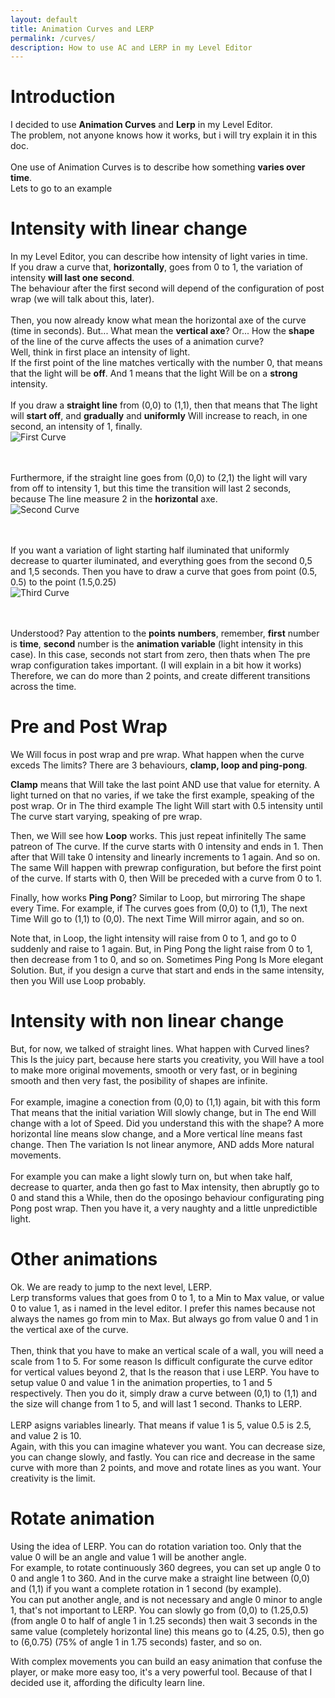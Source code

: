 ```yaml
---
layout: default
title: Animation Curves and LERP
permalink: /curves/
description: How to use AC and LERP in my Level Editor
---
```


# Introduction

I decided to use **Animation Curves** and **Lerp** in my Level Editor.
<br/>The problem, not anyone knows how it works, but i will try explain it in this doc.
<br/><br/>
One use of Animation Curves is to describe how something **varies over time**.
<br/>Lets to go to an example

# Intensity with linear change

In my Level Editor, you can describe how intensity of light varies in time.
<br/>If you draw a curve that, **horizontally**, goes from 0 to 1, the variation of intensity **will last one second**. 
<br/>The behaviour after the first second will depend of the configuration of post wrap (we will talk about this, later).
<br/><br/>
Then, you now already know what mean the horizontal axe of the curve (time in seconds).
But... What mean the **vertical axe**? Or... How the **shape** of the line of the curve affects the uses of a animation curve? 
<br/>Well, think in first place an intensity of light. 
<br/>If the first point of the line matches vertically with the number 0, that means that the light will be **off**. And 1 means that the light Will be on a **strong** intensity. 
<br/><br/>If you draw a **straight line** from (0,0) to (1,1), then that means that The light will **start off**, and **gradually** and **uniformly** Will increase to reach, in one second, an intensity of 1, finally.
<br/>![First Curve](./curve1.png "Local Image")

<br/><br/>Furthermore, if the straight line goes from (0,0) to (2,1) the light will vary from off to intensity 1, but this time the transition will last 2 seconds, because The line measure 2 in the **horizontal** axe.
<br/>![Second Curve](./curve2.png "Local Image")

<br/><br/>If you want a variation of light starting half iluminated that uniformly decrease to quarter iluminated, and everything goes from the second 0,5 and 1,5 seconds. Then you have to draw a curve that goes from point (0.5, 0.5) to the point (1.5,0.25) 
<br/>![Third Curve](./curve3.png "Local Image")

<br/><br/>Understood? Pay attention to the **points** **numbers**, remember, **first** number is **time**, **second** number is the **animation variable** (light intensity in this case).
In this case, seconds not start from zero, then thats when The pre wrap configuration takes important. (I will explain in a bit how it works)
Therefore, we can do more than 2 points, and create different transitions across the time.

# Pre and Post Wrap

We Will focus in post wrap and pre wrap. What happen when the curve exceds The limits? There are 3 behaviours, **clamp, loop and ping-pong**.

**Clamp** means that Will take the last point AND use that value for eternity. A light turned on that no varies, if we take the first example, speaking of the post wrap.
Or in The third example The light Will start with 0.5 intensity until The curve start varying, speaking of pre wrap.

Then, we Will see how **Loop** works. This just repeat infinitelly The same patreon of The curve. If the curve starts with 0 intensity and ends in 1. Then after that Will take 0 intensity and linearly increments to 1 again. And so on.
The same Will happen with prewrap configuration, but before the first point of the curve. If starts with 0, then Will be preceded with a curve from 0 to 1.

Finally, how works **Ping Pong**? Similar to Loop, but mirroring The shape every Time. For example, if The curves goes from (0,0) to (1,1), The next Time Will go to (1,1) to (0,0). The next Time Will mirror again, and so on.

Note that, in Loop, the light intensity will raise from 0 to 1, and go to 0 suddenly and raise to 1 again.
But, in Ping Pong the light raise from 0 to 1, then decrease from 1 to 0, and so on.
Sometimes Ping Pong Is More elegant Solution.
But, if you design a curve that start and ends in the same intensity, then you Will use Loop probably.

# Intensity with non linear change

But, for now, we talked of straight lines. What happen with Curved lines? 
<br/>This Is the juicy part, because here starts you creativity, you Will have a tool to make more original movements, smooth or very fast, or in begining smooth and then very fast, the posibility of shapes are infinite.
<br/><br/>
For example, imagine a conection from (0,0) to (1,1) again, bit with this form
<br/>That means that the initial variation Will slowly change, but in The end Will change with a lot of Speed. Did you understand this with the shape? A more horizontal líne means slow change, and a More vertical líne means fast change. Then The variation Is not linear anymore, AND adds More natural movements.
<br/><br/>For example you can make a light slowly turn on, but when take half,  decrease to quarter, anda then go fast to Max intensity, then abruptly go to 0 and stand this a While, then do the oposingo behaviour configurating ping Pong post wrap. Then you have it, a very naughty and a little unpredictible light.

# Other animations

Ok. We are ready to jump to the next level, LERP.
<br/>Lerp transforms values that goes from 0 to 1, to a Min to Max value, or value 0 to value 1, as i named in the level editor. I prefer this names because not always the names go from min to Max. But always go from value 0 and 1 in the vertical axe of the curve.
<br/><br/>
Then, think that you have to make an vertical scale of a wall, you will need a scale from 1 to 5. For some reason Is difficult configurate the curve editor for vertical values beyond 2, that Is the reason that i use LERP. You have to setup value 0 and value 1 in the animation properties, to 1 and 5 respectively.
Then you do it, simply draw a curve between (0,1) to (1,1) and the size will change from 1 to 5, and will last 1 second. Thanks to LERP.
<br/><br/>LERP asigns variables linearly. That means if value 1 is 5, value 0.5 is 2.5, and value 2 is 10.
<br/>Again, with this you can imagine whatever you want. You can decrease size, you can change slowly, and fastly. You can rice and decrease in the same curve with more than 2 points, and move and rotate lines as you want. Your creativity is the limit.

# Rotate animation

Using the idea of LERP. You can do rotation variation too. Only that the value 0 will be an angle and value 1 will be another angle.
<br/>For example, to rotate continuously 360 degrees, you can set up angle 0 to 0 and angle 1 to 360. And in the curve make a straight line between (0,0) and (1,1) if you want a complete rotation in 1 second (by example).
<br/>You can put another angle, and is not necessary and angle 0 minor to angle 1, that's not important to LERP. You can slowly go from (0,0) to (1.25,0.5) (from angle 0 to half of angle 1 in 1.25 seconds) then wait 3 seconds in the same value (completely horizontal line) this means go to (4.25, 0.5), then go to (6,0.75) (75% of angle 1 in 1.75 seconds) faster, and so on.

With complex movements you can build an easy animation that confuse the player, or make more easy too, it's a very powerful tool. Because of that I decided use it, affording the dificulty learn line.
